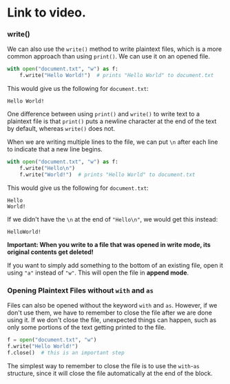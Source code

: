 # Link to video.

### write()

We can also use the `write()` method to write plaintext files, which is a more common approach than using `print()`. We can use it on an opened file. 

```python
with open("document.txt", "w") as f:
    f.write("Hello World!")  # prints "Hello World" to document.txt
```

This would give us the following for `document.txt`:

```
Hello World!
```

One difference between using `print()` and `write()` to write text to a plaintext file is that `print()` puts a newline character at the end of the text by default, whereas `write()` does not.

When we are writing multiple lines to the file, we can put `\n` after each line to indicate that a new line begins.

```python
with open("document.txt", "w") as f:
    f.write("Hello\n")
    f.write("World!")  # prints "Hello World" to document.txt
```

This would give us the following for `document.txt`:

```
Hello
World!
```

If we didn't have the `\n` at the end of `"Hello\n"`, we would get this instead:

```
HelloWorld!
```

**Important: When you write to a file that was opened in write mode, its original contents get deleted!** 

If you want to simply add something to the bottom of an existing file, open it using `"a"` instead of `"w"`. This will open the file in **append mode**.

### Opening Plaintext Files without `with` and `as`

Files can also be opened without the keyword `with` and `as`. However, if we don't use them, we have to remember to close the file after we are done using it. If we don't close the file, unexpected things can happen, such as only some portions of the text getting printed to the file.

```python
f = open("document.txt", "w")
f.write("Hello World!")
f.close()  # this is an important step
```

The simplest way to remember to close the file is to use the `with`-`as` structure, since it will close the file automatically at the end of the block.
